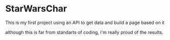 # StarWarsChar

This is my first project using an API to get data and build a page based on it

although this is far from standarts of coding, i'm really proud of the results.
